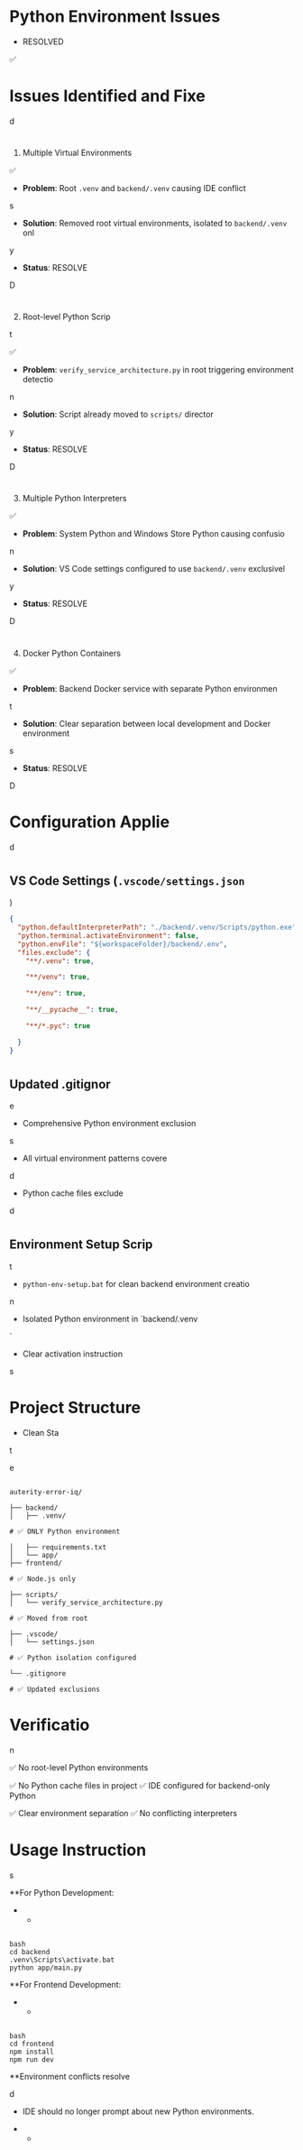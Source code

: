 

# Python Environment Issues

 - RESOLVED



✅

#

# Issues Identified and Fixe

d

#

##

 1. Multiple Virtual Environments



✅

- **Problem**: Root `.venv` and `backend/.venv` causing IDE conflict

s

- **Solution**: Removed root virtual environments, isolated to `backend/.venv` onl

y

- **Status**: RESOLVE

D

#

##

 2. Root-level Python Scrip

t



✅

- **Problem**: `verify_service_architecture.py` in root triggering environment detectio

n

- **Solution**: Script already moved to `scripts/` director

y

- **Status**: RESOLVE

D

#

##

 3. Multiple Python Interpreters



✅

- **Problem**: System Python and Windows Store Python causing confusio

n

- **Solution**: VS Code settings configured to use `backend/.venv` exclusivel

y

- **Status**: RESOLVE

D

#

##

 4. Docker Python Containers



✅

- **Problem**: Backend Docker service with separate Python environmen

t

- **Solution**: Clear separation between local development and Docker environment

s

- **Status**: RESOLVE

D

#

# Configuration Applie

d

#

## VS Code Settings (`.vscode/settings.json`

)

```json
{
  "python.defaultInterpreterPath": "./backend/.venv/Scripts/python.exe",
  "python.terminal.activateEnvironment": false,
  "python.envFile": "${workspaceFolder}/backend/.env",
  "files.exclude": {
    "**/.venv": true,

    "**/venv": true,

    "**/env": true,

    "**/__pycache__": true,

    "**/*.pyc": true

  }
}

```

#

## Updated .gitignor

e

- Comprehensive Python environment exclusion

s

- All virtual environment patterns covere

d

- Python cache files exclude

d

#

## Environment Setup Scrip

t

- `python-env-setup.bat` for clean backend environment creatio

n

- Isolated Python environment in `backend/.venv

`

- Clear activation instruction

s

#

# Project Structure

 - Clean Sta

t

e

```

auterity-error-iq/

├── backend/
│   ├── .venv/

# ✅ ONLY Python environment

│   ├── requirements.txt
│   └── app/
├── frontend/

# ✅ Node.js only

├── scripts/
│   └── verify_service_architecture.py

# ✅ Moved from root

├── .vscode/
│   └── settings.json

# ✅ Python isolation configured

└── .gitignore

# ✅ Updated exclusions

```

#

# Verificatio

n

✅ No root-level Python environments

✅ No Python cache files in project
✅ IDE configured for backend-only Python

✅ Clear environment separation
✅ No conflicting interpreters

#

# Usage Instruction

s

**For Python Development:

* *

```

bash
cd backend
.venv\Scripts\activate.bat
python app/main.py

```

**For Frontend Development:

* *

```

bash
cd frontend
npm install
npm run dev

```

**Environment conflicts resolve

d

 - IDE should no longer prompt about new Python environments.

* *
